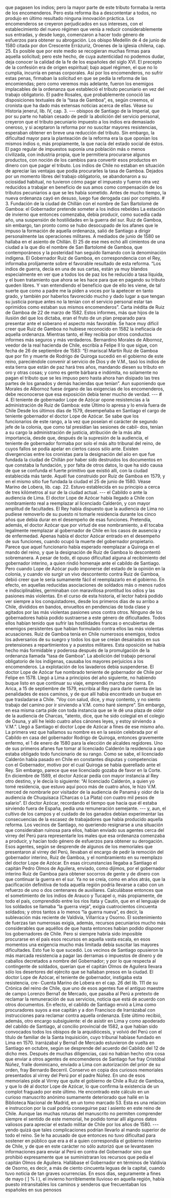 que pagasen los indios; pero la mayor parte de este tributo formaba la renta de los encomenderos. Pero esta reforma iba a descontentar a todos, no produjo en último resultado ninguna innovación práctica. Los encomenderos se creyeron perjudicados en sus intereses, con el establecimiento del nuevo régimen que venía a reducir considerablemente sus entradas, y desde luego, comenzaron a hacer todo género de esfuerzos para obtener su abrogación. Los obispo Medellín de 4 de junio de 1580 citada por don Crescente Errázuriz, Oroenes de la iglesia chilena, cap. 25. Es posible que por este medio se recogieran muchas firmas para aquella solicitud; pero este hecho, de cuya autenticidad no podemos dudar, deja conocer la calidad de la fe de los españoles del siglo XVI. El precepto de la confesión era de origen espiritual; bajo aquel régimen, el que no lo cumplía, incurría en penas corporales. Así por los encomenderos, no sufrir estas penas, firmaban la solicitud en que se pedía la reforma de las encomiendas; pero como veremos más adelante, fueron los enemigos implacables de la ordenanza que estableció el tributo pecuniario en vez del trabajo obligatorio. El padre Rosales, que probablemente conoció las disposiciones textuales de la “tasa de Gamboa”, es, según creemos, el cronista que ha dado más extensas noticias acerca de ellas. Véase su Historia jenerul, lib. IV, cap. 3. --- obispos de Santiago de la Imperial, que por su parte no habían cesado de pedir la abolición del servicio personal, creyeron que el tributo pecuniario impuesto a los indios era demasiado oneroso, y si aceptaron la reforma por no suscitar mayores resistencias, esperaban obtener en breve una reducción del tributo. Sin embargo, la dificultad mayor para la planteación de la reforma era la que oponían los mismos indios o, más propiamente, la que nacía del estado social de éstos. El pago regular de impuestos suponía una población más o menos civilizada, con industria propia, que le permitiera procurarse algunos productos, con noción de los cambios para convertir esos productos en dinero con que pagar el tributo. Los indios de Chile no estaban en situación de apreciar las ventajas que podía procurarles la tasa de Gamboa. Dejados por un momento libres del trabajo obligatorio, se abandonaron a su ociosidad habitual, no tuvieron cómo pagar el impuesto y fueron otra vez reducidos a trabajar en beneficio de sus amos como compensación de los tributos pecuniarios a que se les había sometido. Antes de mucho tiempo, la nueva ordenanza cayó en desuso, luego fue derogada casi por completo. # 3. Fundación de la ciudad de Chillán con el nombre de San Bartolomé de Gamboa: el Gobernador pretende someter a los indios rebeldes La estación de invierno que entonces comenzaba, debía producir, como sucedía cada año, una suspensión de hostilidades en la guerra del sur. Ruiz de Gamboa, sin embargo, tan pronto como se hubo desocupado de los afanes que le impuso la formación de aquella ordenanza, salió de Santiago a dirigir personalmente las operaciones militares. A mediados de junio de 1580 se hallaba en el asiento de Chillán. El 25 de ese mes echó allí cimientos de una ciudad a la que dio el nombre de San Bartolomé de Gamboa, que contemporáneos y la posteridad han seguido llamando con la denominación indígena. El Gobernador Ruiz de Gamboa, en correspondencia con el Rey, informaba prolijamente sobre el favorable resultado de esta reforma. “Los indios de guerra, decía en una de sus cartas, están ya muy blandos especialmente en ver que a todos los de paz los he reducido a tasa líquida, y el buen tratamiento que ahora se les hace para que en pagando su tributo queden libres. Y van entendiendo el beneficio que de ello les viene, de tal suerte que como a padre me la piden a voces por la apetecer en tanto grado, y también por haberlos favorecido mucho y dado lugar a que tengan su justicia porque antes no la tenían con el servicio personal estar tan oprimidos como estaban sus mismos encomenderos”. Carta inédita de Ruiz de Gamboa de 22 de marzo de 1582. Estos informes, más que hijos de la ilusión del que los dictaba, eran el fruto de un plan preparado para presentar ante el soberano el aspecto más favorable. Se hace muy difícil creer que Ruiz de Gamboa no hubiese reconocido en 1582 la ineficacia de aquella ordenanza. Mientras tanto, el Rey recibía por otros conductos informes más seguros y más verdaderos. Bernardino Morales de Albornoz, veedor de la real hacienda de Chile, escribía a Felipe II lo que sigue, con fecha de 26 de septiembre de 1583: “El mariscal Martín Ruiz de Gamboa que por fin y muerte de Rodrigo de Quiroga sucedió en el gobierno de este reino, pareciéndole convenir al servicio de Dios y de V.M., tasó los indios de esta tierra que están de paz hará tres años, mandando diesen su tributo en oro y otras cosas; y como es gente bárbara e indómita, no solamente no pagan el tributo que se les impuso pero hasta ahora han disipado las tres partes de los ganados y demás haciendas que tenían”. Aun suponiendo que Morales de Albornoz fuese órgano de las exigencias de los encomenderos, debe reconocerse que esa exposición debía tener mucho de verdad. --- # 4. El teniente de gobernador Lope de Azócar opone resistencias a la administración de Ruiz de Gamboa: este Último lo apresa y lo envía fuera de Chile Desde los últimos días de 1579, desempeñaba en Santiago el cargo de teniente gobernador el doctor Lope de Azócar. Se sabe que los funcionarios de este rango, a la vez que poseían el carácter de segundo jefe de la colonia, que como tal presidían las sesiones de cabil- dos, tenían a su cargo la administración de justicia, atribución de la más alta importancia, desde que, después de la supresión de la audiencia, el teniente de gobernador formaba por solo el más alto tribunal del reino, de cuyos fallos se podía apelar en ciertos casos sólo ante. Existen divergencias entre los cronistas para la designación del aiio en que fue fundada la ciudad de Chillán por haber sido destruidos los documentos en que constaba la fundación, y por falta de otros datos, lo que ha sido causa de que se confunda el fuerte primitivo que existió allí, con la ciudad establecida más tarde. Aquél fue construido por Ruiz de Gamboa en 1579, y en el mismo sitio fue fundada la ciudad el 25 de junio de 1580. Véase Marino de Lobera, lib. cap. 22. Estuvo establecida en su principio a cerca de tres kilómetros al sur de la ciudad actual. --- el Cabildo o ante la audiencia de Lima. El doctor Lope de Azócar había llegado a Chile con nombramiento real a reemplazar al licenciado Calderón, y con mayor amplitud de facultades. El Rey había dispuesto que la audiencia de Lima no pudiese removerlo de su puesto ni tomarle residencia durante los cinco años que debía durar en el desempeño de esas funciones. Pretendía, además, el doctor Azócar que por virtud de ese nombramiento, a él tocaba legalmente reemplazar al gobernador de Chile en los casos de ausencia y de enfermedad. Apenas había el doctor Azócar entrado en el desempeño de sus funciones, cuando ocupó la muerte del gobernador propietario. Parece que aquel funcionario había esperado reemplazar a Quiroga en el mando del reino, y que la designación de Ruiz de Gamboa lo descontentó sobremanera. A pesar de todo, él opuso dificultad alguna al recibimiento del gobernador interino, a quien rindió homenaje ante el cabildo de Santiago. Pero cuando Lope de Azócar pudo imponerse del estado de la opinión en la colonia, y cuando vio surgir un vivo descontento contra Ruiz de Gamboa, debió creer que le sería sumamente fácil el reemplazarlo en el gobierno. En efecto, en aquellas reducidas asociaciones de soldados más o menos rudos e indisciplinables, germinaban con maravillosa prontitud los odios y las pasiones más violentas. En el curso de esta historia, el lector habrá podido ver siempre a los conquistadores, desde los primeros días de su arribo a Chile, divididos en bandos, envueltos en pendencias de toda clase y agitados por las más violentas pasiones unos contra otros. Ninguno de los gobernadores había podido sustraerse a este género de dificultades. Todos ellos habían tenido que sufrir las hostilidades francas o encubiertas de enemigos persistentes que habían formulado contra ellos las más violentas acusaciones. Ruiz de Gamboa tenía en Chile numerosos enemigos, todos los adversarios de su suegro y todos los que se creían desairados en sus pretensiones a repartimientos y a puestos militares. Esta oposición se había hecho más formidable y poderosa después de la promulgación de la ordenanza llamada “tasa de Gamboa”. La abolición del trabajo personal obligatorio de los indígenas, causaba los mayores perjuicios a los encomenderos. La explotación de los lavaderos debía suspenderse. El doctor Lope de Azócar fue nombrado teniente de gobernador de Chile por Felipe en 1578. Llegó a Lima a principios del año siguiente, no habiendo buque listo en que continuar su viaje, emprendió marcha por tierra. En Arica, a 15 de septiembre de 1579, escribía al Rey para darle cuenta de las penalidades de esos caminos, y de que allí había encontrado un buque en que trasladarse a Chile. “Voy con salud, dice, y muy contento, y no siento trabajo del camino por ir sirviendo a V.M. como haré siempre”. Sin embargo, en esa misma carta pide con toda instancia que se le dé una plaza de oidor de la audiencia de Charcas, “atento, dice, que he sido colegial en el colegio de Osuna, y allí he leído cuatro años cánones leyes, y estoy sirviendo a V.M.”. Llegó a Santiago el doctor Lope de Azócar a fines de ese mismo año. La primera vez que hallamos su nombre es en la sesión celebrada por el Cabildo en casa del gobernador Rodrigo de Quiroga, entonces gravemente enfermo, el 1 de enero de 1580 para la elección de alcaldes regidores. Uno de sus primeros afanes fue tomar al licenciado Calderón la residencia a que estaba obligado todo funcionario de su rango. Como se sabe, el licenciado Calderón había pasado en Chile en constantes disputas y competencias con el Gobernador, motivo por el cual Quiroga se había querellado ante el Rey. Sin embargo, parece que ese licenciado gozaba de favor en la Corte. En diciembre de 1589, el doctor Azócar pedía con mayor instancia al Rey otro destino, y le decía lo siguiente: “Al licenciado Calderón, a quien yo tomé residencia, que estuvo aquí poco más de cuatro años, le hizo V.M. merced de nombrarle por visitador de la audiencia de Panamá y oidor de la audiencia de Chuquisaca (Charcas o La Plata) con cuatro mil pesos de salario”. El doctor Azócar, recordando el tiempo que hacía que él estaba sirviendo fuera de España, pedía una remuneración semejante. --- y, aun, el cultivo de los campos y el cuidado de los ganados debían experimentar las consecuencias de la escasez de trabajadores que había producido aquella reforma. Los vecinos de Santiago, no queriendo resignarse a una situación que consideraban ruinosa para ellos, habían enviado sus agentes cerca del virrey del Perú para representarle los males que esa ordenanza comenzaba a producir, y hacían todo género de esfuerzos para obtener su derogación. Esos agentes, según se desprende de algunos de los memoriales que presentaron al virrey del Perú, llevaban el encargo de pedir la remoción del gobernador interino, Ruiz de Gamboa, y el nombramiento en su reemplazo del doctor Lope de Azócar. En esas circunstancias llegaba a Santiago el capitán Pedro Olmos de Aguilera, enviado, como dijimos, por el gobernador interino Ruiz de Gamboa para obtener socorros de gente y de dinero con que continuar la guerra en el sur. Ya no se creía, como en años atrás, que la pacificación definitiva de toda aquella región podría llevarse a cabo con un refuerzo de uno o dos centenares de auxiliares. Calculábase entonces que el sometimiento de los indios de Arauco y Tucapel o, más propiamente, de todo el país, comprendido entre los ríos Itata y Cautín, que en el lenguaje de los soldados se llamaba “la guerra vieja”, exigía cuatrocientos cincuenta soldados; y otros tantos a lo menos “la guerra nueva”, es decir, la sublevación más reciente de Valdivia, Villarrica y Osorno. El sostenimiento de fuerzas tan numerosas exigía, además, recursos pecuniarios mucho más considerables que aquéllos de que hasta entonces habían podido disponer los gobernadores de Chile. Pero si siempre habría sido imposible procurarse en el país esos recursos en aquella vasta escala, en esos momentos una exigencia mucho más limitada debía suscitar las mayores dificultades. Esto fue lo que sucedió. Los vecinos de Santiago opusieron la más marcada resistencia a pagar las derramas o impuestos de dinero y de caballos decretados a nombre del Gobernador; y por lo que respecta al contingente de soldados, querían que el capitán Olmos de Aguilera llevara sólo los desertores del ejército que se hallaban presos en la ciudad. El doctor Lope de Azócar, el teniente de gobernador, instigaba esta resistencia, cre- Cuenta Marino de Lobera en el cap. 26 del lib. 111 de su Crónica del reino de Chile, que uno de esos agentes fue el antiguo maestre de campo Lorenzo Berna1 de Mercado, que pasaba al Perú a pretexto de reclamar la remuneración de sus servicios, noticia que está de acuerdo con otros documentos. En efecto, el cabildo de Santiago envió a Lima como procuradores suyos a ese capitán y a don Francisco de Irarrázabal con instrucciones para reclamar contra aquella ordenanza. Este último recibió, además, otro encargo subsiguiente: el de asistir en Lima y como apoderado del cabildo de Santiago, al concilio provincial de 1582, a que habían sido convocados todos los obispos de la arquidiócesis, y volvió del Perú con el título de familiar de la Santa Inquisición, cuyo tribunal habíase fundado en Lima en 1570. Irarrázabal y Berna1 de Mercado estuvieron de vuelta en Santiago en octubre, según se desprende del acuerdo del Cabildo del 12 de dicho mes. Después de muchas diligencias, casi no habían hecho otra cosa que enviar a otros agentes de encomenderos de Santiago fue fray Cristóbal Núñez, fraile dominicano, enviado a Lima con autorización del prior de su orden, fray Bernardo Becerril. Conservo en copia dos curiosos memoriales presentados al virrey del Perú por el padre Núñez. En uno de esos memoriales pide al Virrey que quite el gobierno de Chile a Ruiz de Gamboa, y que lo dé al doctor Lope de Azócar, lo que confirma la existencia de un complot fraguado por este último. He encontrado este cálculo en un curioso manuscrito anónimo sumamente deteriorado que hallé en la Biblioteca Nacional de Madrid, en un tomo marcado 53. Esta es una relacion e instruccion por la cual podria conseguirse paz i asiento en este reino de Chile. Aunque las muchas roturas del manuscrito no permiten comprender siempre el sentido de este memorial, he podido tomar allí algunos datos valiosos para apreciar el estado militar de Chile por los años de 1580. --- yendo quizá que tales complicaciones podrían llevarlo al mando superior de todo el reino. Se le ha acusado de que entonces no tuvo dificultad para sostener en público que era a él a quien correspondía el gobierno interino de Chile, y de que en este carácter no sólo autorizó que se levantasen informaciones para enviar al Perú en contra del Gobernador sino que prohibió expresamente que se suministraran los recursos que pedía el capitán Olmos de Aguilera. Hallábase el Gobernador en términos de Valdivia de Osorno, es decir, a más de ciento cincuenta leguas de la capital, cuando tuvo noticia de tan graves ocurrencias. En esos días, seguramente a fines de mayo ( ] % I ), el invierno horriblemente lluvioso en aquella región, había puesto intransitables los caminos y senderos que frecuentaban los españoles en sus penosos